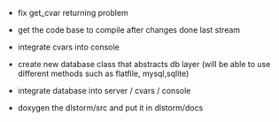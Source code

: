 
- fix get_cvar returning problem

- get the code base to compile after changes done last stream
- integrate cvars into console
- create new database class that abstracts db layer (will be able to use different methods such as flatfile, mysql,sqlite)
- integrate database into server / cvars / console

- doxygen the dlstorm/src and put it in dlstorm/docs